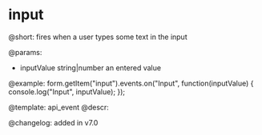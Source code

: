 input
=============

@short: fires when a user types some text in the input
 

@params:
- inputValue        string|number  an entered value


@example:
form.getItem("input").events.on("Input", function(inputValue) {
    console.log("Input", inputValue);
});


@template: api_event
@descr:


@changelog: added in v7.0
